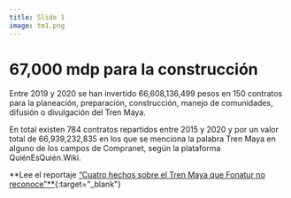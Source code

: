 ```yaml
---
title: Slide 1
image: tm1.png
---
```


# 67,000 mdp para la construcción

Entre 2019 y 2020 se han invertido 66,608,136,499 pesos en 150 contratos para la planeación, preparación, construcción, manejo de comunidades, difusión o divulgación del Tren Maya. 

En total existen 784 contratos repartidos entre 2015 y 2020 y por un valor total de 66,939,232,835 en los que se menciona la palabra Tren Maya en alguno de los campos de Compranet, según la plataforma QuiénEsQuién.Wiki. 

**Lee el reportaje [“Cuatro hechos sobre el Tren Maya que Fonatur no reconoce”**](https://poderlatam.org/2020/12/cuatro-hechos-sobre-el-tren-maya-que-fonatur-o-reconoce/){:target="_blank"}
